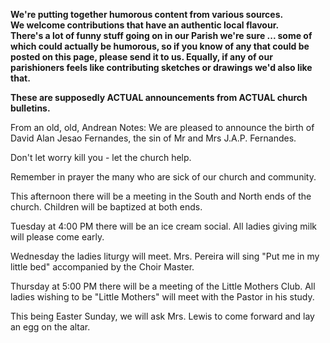 **We\'re putting together humorous content from various sources.\
We welcome contributions that have an authentic local flavour.\
There\'s a lot of funny stuff going on in our Parish we\'re sure \...
some of which could actually be humorous, so if you know of any that
could be posted on this page, please send it to us. Equally, if any of
our parishioners feels like contributing sketches or drawings we\'d also
like that.**

**These are supposedly ACTUAL announcements from ACTUAL church
bulletins.**

From an old, old, Andrean Notes: We are pleased to announce the birth of
David Alan Jesao Fernandes, the sin of Mr and Mrs J.A.P. Fernandes.

Don\'t let worry kill you - let the church help.

Remember in prayer the many who are sick of our church and community.

This afternoon there will be a meeting in the South and North ends of
the church. Children will be baptized at both ends.

Tuesday at 4:00 PM there will be an ice cream social. All ladies giving
milk will please come early.

Wednesday the ladies liturgy will meet. Mrs. Pereira will sing \"Put me
in my little bed\" accompanied by the Choir Master.

Thursday at 5:00 PM there will be a meeting of the Little Mothers Club.
All ladies wishing to be \"Little Mothers\" will meet with the Pastor in
his study.

This being Easter Sunday, we will ask Mrs. Lewis to come forward and lay
an egg on the altar.
